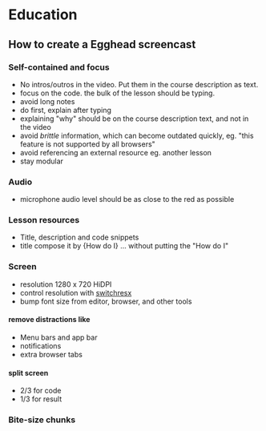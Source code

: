 # Education

## How to create a Egghead screencast

### Self-contained and focus
- No intros/outros in the video. Put them in the course description as text.
- focus on the code. the bulk of the lesson should be typing.
- avoid long notes
- do first, explain after typing
- explaining "why" should be on the course description text, and not in the video
- avoid *brittle* information, which can become outdated quickly, eg. "this feature is not supported by all browsers"
- avoid referencing an external resource eg. another lesson
- stay modular

### Audio
- microphone audio level should be as close to the red as possible

### Lesson resources

- Title, description and code snippets
- title compose it by {How do I} ... without putting the "How do I"

### Screen
- resolution 1280 x 720 HiDPI
- control resolution with [switchresx](http://www.madrau.com/)
- bump font size from editor, browser, and other tools


#### remove distractions like
- Menu bars and app bar
- notifications
- extra browser tabs

#### split screen
- 2/3 for code
- 1/3 for result

### Bite-size chunks

